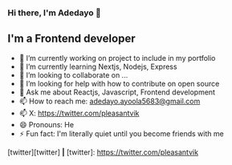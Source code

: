 ### Hi there, I'm Adedayo 👋
## I'm a Frontend developer




- 🔭 I’m currently working on project to include in my portfolio
- 🌱 I’m currently learning Nextjs, Nodejs, Express
- 👯 I’m looking to collaborate on ...
- 🤔 I’m looking for help with how to contribute on open source
- 💬 Ask me about Reactjs, Javascript, Frontend development
- 📫 How to reach me: adedayo.ayoola5683@gmail.com 
- 📫 X: https://twitter.com/pleasantvik 
- 😄 Pronouns: He
- ⚡ Fun fact: I'm literally quiet until you become friends with me


[twitter][twitter] **|** 
[twitter]: https://twitter.com/pleasantvik
